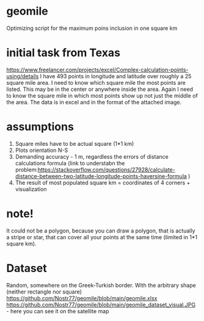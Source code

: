 # geomile
Optimizing script for the maximum poins inclusion in one square km 

# initial task from Texas
https://www.freelancer.com/projects/excel/Complex-calculation-points-using/details
I have 493 points in longitude and latitude over roughly a 25 square mile area.  I need to know which square mile the most points are listed.  This may be in the center or anywhere inside the area.  Again I need to know the square mile in which most points show up not just the middle of the area.  The data is in excel and in the format of the attached image. 

# assumptions
1) Square miles have to be actual square (1*1 km)
2) Plots orientation N-S 
3) Demanding accuracy - 1 m, regardless the errors of distance calculations formula (link to understabn the problem:https://stackoverflow.com/questions/27928/calculate-distance-between-two-latitude-longitude-points-haversine-formula )
4) The result of most populated square km = coordinates of 4 corners + visualization 

# note!
It could not be a polygon, because you can draw a polygon, that is actually a stripe or star, that can cover all your points at the same time (limited in 1*1 square km).

# Dataset 
Random, somewhere on the Greek-Turkish border. With the arbitrary shape (neither rectangle nor square)
https://github.com/Nostr77/geomile/blob/main/geomile.xlsx
https://github.com/Nostr77/geomile/blob/main/geomile_dataset_visual.JPG - here you can see it on the satellite map


